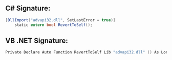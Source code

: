 
## C# Signature:
```cs
[DllImport("advapi32.dll", SetLastError = true)]
    static extern bool RevertToSelf();
```

## VB .NET Signature: 
```cs
Private Declare Auto Function RevertToSelf Lib "advapi32.dll" () As Long
```

